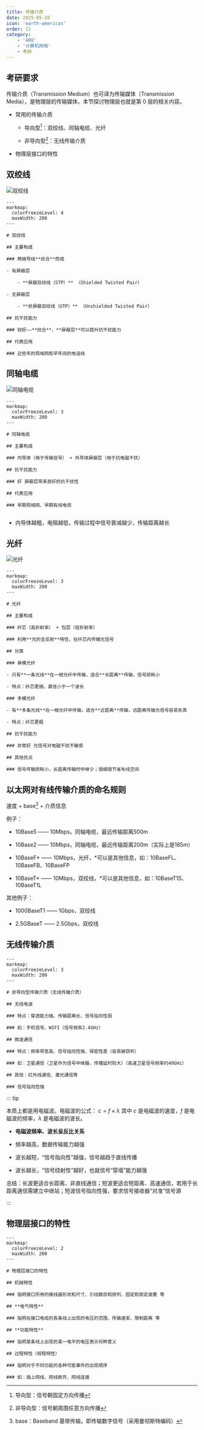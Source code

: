 ```yaml
---
title: 传输介质
date: 2025-05-28
icon: 'earth-americas'
order: 11
category: 
    - '408'
    - '计算机网络'
    - 考研
---
```


## 考研要求

传输介质（Transmission Medium）也可译为传输媒体（Transmission Media），是物理层的传输媒体。本节探讨物理层也就是第 0 层的相关内容。

- 常用的传输介质

    - 导向型[^1]：双绞线、同轴电缆、光纤

    - 非导向型[^2]：无线传输介质

- 物理层接口的特性

[^1]: 导向型：信号朝固定方向传播

[^2]: 非导向型：信号朝周围任意方向传播

## 双绞线

![双绞线](//store.s1r0ko.top/images/1.png)

````markmap
---
markmap:
  colorFreezeLevel: 4
  maxWidth: 200
---

# 双绞线

## 主要构成

### 两根导线**绞合**而成

- 有屏蔽层

    - **屏蔽双绞线（STP）** （Shielded Twisted Pair）

- 无屏蔽层

    - **非屏蔽双绞线（UTP）** （Unshielded Twisted Pair）

## 抗干扰能力

### 较好——**绞合**、**屏蔽层**可以提升抗干扰能力

## 代表应用

### 近些年的局域网和早年间的电话线

````

## 同轴电缆

![同轴电缆](//store.s1r0ko.top/images/2.png)

````markmap
---
markmap:
  colorFreezeLevel: 3
  maxWidth: 200
---

# 同轴电缆

## 主要构成

### 内导体（用于传输信号） + 外导体屏蔽层（用于抗电磁干扰）

## 抗干扰能力

### 好 屏蔽层带来良好的抗干扰性

## 代表应用

### 早期局域网、早期有线电视


````

- 内导体越粗，电阻越低，传输过程中信号衰减越少，传输距离越长

## 光纤

![光纤](//store.s1r0ko.top/images/3.png)

````markmap
---
markmap:
  colorFreezeLevel: 3
  maxWidth: 200
---

# 光纤

## 主要构成

### 纤芯（高折射率） + 包层（低折射率）

### 利用**光的全反射**特性，在纤芯内传输光信号

## 分类

### 单模光纤

- 只有**一条光线**在一根光纤中传输，适合**长距离**传输，信号损耗小

- 特点：纤芯更细，直径小于一个波长

### 多模光纤

- 有**多条光线**在一根光纤中传输，适合**近距离**传输，远距离传输光信号容易失真

- 特点：纤芯更粗

## 抗干扰能力

### 非常好 光信号对电磁干扰不敏感

## 其他优点

### 信号传输损耗小，长距离传输时中继少；很细很节省布线空间

````

## 以太网对有线传输介质的命名规则

速度 + base[^3] + 介质信息

例子：

- 10Base5 —— 10Mbps，同轴电缆，最远传输距离500m

- 10Base2 —— 10Mbps，同轴电缆，最远传输距离200m（实际上是185m）

- 10BaseF* —— 10Mbps，光纤，*可以是其他信息，如：10BaseFL、10BaseFB、10BaseFP

- 10BaseT* —— 10Mbps，双绞线，*可以是其他信息，如：10BaseT1S、10BaseT1L

其他例子：

- 1000BaseT1 —— 1Gbps，双绞线

- 2.5GBaseT —— 2.5Gbps，双绞线

[^3]: base：Baseband 基带传输，即传输数字信号（采用曼彻斯特编码）

## 无线传输介质

````markmap
---
markmap:
  colorFreezeLevel: 3
  maxWidth: 200
---

# 非导向型传输介质（无线传输介质）

## 无线电波

### 特点：穿透能力强、传输距离长、信号指向性弱

### 如：手机信号、WIFI（信号频率2.4GHz）

## 微波通信

### 特点：频率带宽高、信号指向性强、保密性差（容易被窃听）

### 如：卫星通信（卫星作为信号中继器，传播延时较大）（高速卫星信号频率约40GHz）

## 其他：红外线通信、激光通信等

### 信号指向性强

````

::: tip

本质上都是用电磁波。电磁波的公式： $c = f \times \lambda$ 其中 $c$ 是电磁波的速度，$f$ 是电磁波的频率，$\lambda$ 是电磁波的波长。

- **电磁波频率、波长呈反比关系**

- 频率越高，数据传输能力越强

- 波长越短，“信号指向性”越强，信号越趋于直线传播

- 波长越长，“信号绕射性”越好，也就信号“穿墙”能力越强

总结：长波更适合长距离、非直线通信；短波更适合短距离、高速通信，若用于长距离通信需建立中继站；短波信号指向性强，要求信号接收器“对准”信号源

:::

## 物理层接口的特性

````markmap
---
markmap:
  colorFreezeLevel: 2
  maxWidth: 200
---

# 物理层接口的特性

## 机械特性

### 指明接口所用的接线器形状和尺寸、引线数目和排列、固定和锁定装置 等

## **电气特性**

### 指明在接口电缆的各条线上出现的电压的范围、传输速率、限制距离 等

## **功能特性**

### 指明某条线上出现的某一电平的电压表示何种意义

## 过程特性（规程特性）

### 指明对于不同功能的各种可能事件的出现顺序

### 如：插上网线、网线断开、网线连接

````
